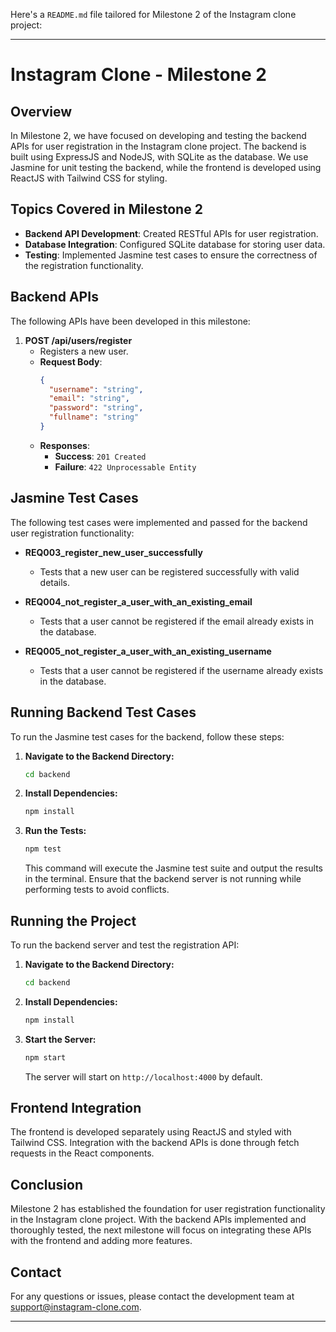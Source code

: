 Here's a `README.md` file tailored for Milestone 2 of the Instagram clone project:

---

# Instagram Clone - Milestone 2

## Overview

In Milestone 2, we have focused on developing and testing the backend APIs for user registration in the Instagram clone project. The backend is built using ExpressJS and NodeJS, with SQLite as the database. We use Jasmine for unit testing the backend, while the frontend is developed using ReactJS with Tailwind CSS for styling.

## Topics Covered in Milestone 2

- **Backend API Development**: Created RESTful APIs for user registration.
- **Database Integration**: Configured SQLite database for storing user data.
- **Testing**: Implemented Jasmine test cases to ensure the correctness of the registration functionality.

## Backend APIs

The following APIs have been developed in this milestone:

1. **POST /api/users/register**
   - Registers a new user.
   - **Request Body**:
     ```json
     {
       "username": "string",
       "email": "string",
       "password": "string",
       "fullname": "string"
     }
     ```
   - **Responses**:
     - **Success**: `201 Created`
     - **Failure**: `422 Unprocessable Entity`

## Jasmine Test Cases

The following test cases were implemented and passed for the backend user registration functionality:

- **REQ003_register_new_user_successfully**
  - Tests that a new user can be registered successfully with valid details.

- **REQ004_not_register_a_user_with_an_existing_email**
  - Tests that a user cannot be registered if the email already exists in the database.

- **REQ005_not_register_a_user_with_an_existing_username**
  - Tests that a user cannot be registered if the username already exists in the database.

## Running Backend Test Cases

To run the Jasmine test cases for the backend, follow these steps:

1. **Navigate to the Backend Directory:**
   ```bash
   cd backend
   ```

2. **Install Dependencies:**
   ```bash
   npm install
   ```

3. **Run the Tests:**
   ```bash
   npm test
   ```

   This command will execute the Jasmine test suite and output the results in the terminal. Ensure that the backend server is not running while performing tests to avoid conflicts.

## Running the Project

To run the backend server and test the registration API:

1. **Navigate to the Backend Directory:**
   ```bash
   cd backend
   ```

2. **Install Dependencies:**
   ```bash
   npm install
   ```

3. **Start the Server:**
   ```bash
   npm start
   ```

   The server will start on `http://localhost:4000` by default.

## Frontend Integration

The frontend is developed separately using ReactJS and styled with Tailwind CSS. Integration with the backend APIs is done through fetch requests in the React components.

## Conclusion

Milestone 2 has established the foundation for user registration functionality in the Instagram clone project. With the backend APIs implemented and thoroughly tested, the next milestone will focus on integrating these APIs with the frontend and adding more features.

## Contact

For any questions or issues, please contact the development team at [support@instagram-clone.com](mailto:support@instagram-clone.com).

---
